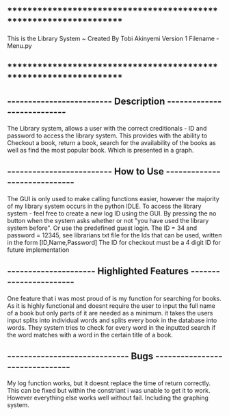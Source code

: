 
## *****************************************************************
This is the Library System ~ Created By Tobi Akinyemi
Version 1
Filename - Menu.py
## *****************************************************************
## ------------------------- Description ---------------------------
The Library system, allows a user with the correct 
creditionals - ID and password to access the library system.
This provides with the ability to Checkout a book, return a book,
search for the availability of the books as well as find the most 
popular book. Which is presented in a graph.
## ------------------------- How to Use -----------------------------
The GUI is only used to make calling functions easier,
however the majority of my library system occurs in the python IDLE.
To access the library system - feel free to create a new log ID
using the GUI. By pressing the no button when the system asks 
whether or not "you have used the library system before". Or use the 
predefined guest login. The ID = 34 and password = 12345, see 
librarians txt file for the Ids that can be used, written in the form
[ID,Name,Password]
The ID for checkout must be a 4 digit ID for future implementation
## --------------------- Highlighted Features -----------------------
One feature that i was most proud of is my function for searching
for books. As it is highly functional and doesnt require the user 
to input the full name of a book but only parts of it are needed 
as a minimum. it takes the users input splits into individual
words and splits every book in the database into words.
They system tries to check for every word in the inputted search
if the word matches with a word in the certain title of a book.
## ----------------------------- Bugs -------------------------------
My log function works, but it doesnt replace the time of return
correctly. This can be fixed but within the constriant i was unable to
get it to work. However everything else works well without fail. Including
the graphing system.
